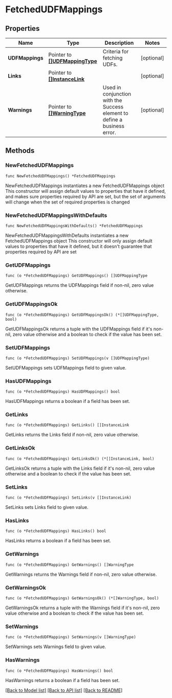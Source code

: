 # FetchedUDFMappings

## Properties

Name | Type | Description | Notes
------------ | ------------- | ------------- | -------------
**UDFMappings** | Pointer to [**[]UDFMappingType**](UDFMappingType.md) | Criteria for fetching UDFs. | [optional] 
**Links** | Pointer to [**[]InstanceLink**](InstanceLink.md) |  | [optional] 
**Warnings** | Pointer to [**[]WarningType**](WarningType.md) | Used in conjunction with the Success element to define a business error. | [optional] 

## Methods

### NewFetchedUDFMappings

`func NewFetchedUDFMappings() *FetchedUDFMappings`

NewFetchedUDFMappings instantiates a new FetchedUDFMappings object
This constructor will assign default values to properties that have it defined,
and makes sure properties required by API are set, but the set of arguments
will change when the set of required properties is changed

### NewFetchedUDFMappingsWithDefaults

`func NewFetchedUDFMappingsWithDefaults() *FetchedUDFMappings`

NewFetchedUDFMappingsWithDefaults instantiates a new FetchedUDFMappings object
This constructor will only assign default values to properties that have it defined,
but it doesn't guarantee that properties required by API are set

### GetUDFMappings

`func (o *FetchedUDFMappings) GetUDFMappings() []UDFMappingType`

GetUDFMappings returns the UDFMappings field if non-nil, zero value otherwise.

### GetUDFMappingsOk

`func (o *FetchedUDFMappings) GetUDFMappingsOk() (*[]UDFMappingType, bool)`

GetUDFMappingsOk returns a tuple with the UDFMappings field if it's non-nil, zero value otherwise
and a boolean to check if the value has been set.

### SetUDFMappings

`func (o *FetchedUDFMappings) SetUDFMappings(v []UDFMappingType)`

SetUDFMappings sets UDFMappings field to given value.

### HasUDFMappings

`func (o *FetchedUDFMappings) HasUDFMappings() bool`

HasUDFMappings returns a boolean if a field has been set.

### GetLinks

`func (o *FetchedUDFMappings) GetLinks() []InstanceLink`

GetLinks returns the Links field if non-nil, zero value otherwise.

### GetLinksOk

`func (o *FetchedUDFMappings) GetLinksOk() (*[]InstanceLink, bool)`

GetLinksOk returns a tuple with the Links field if it's non-nil, zero value otherwise
and a boolean to check if the value has been set.

### SetLinks

`func (o *FetchedUDFMappings) SetLinks(v []InstanceLink)`

SetLinks sets Links field to given value.

### HasLinks

`func (o *FetchedUDFMappings) HasLinks() bool`

HasLinks returns a boolean if a field has been set.

### GetWarnings

`func (o *FetchedUDFMappings) GetWarnings() []WarningType`

GetWarnings returns the Warnings field if non-nil, zero value otherwise.

### GetWarningsOk

`func (o *FetchedUDFMappings) GetWarningsOk() (*[]WarningType, bool)`

GetWarningsOk returns a tuple with the Warnings field if it's non-nil, zero value otherwise
and a boolean to check if the value has been set.

### SetWarnings

`func (o *FetchedUDFMappings) SetWarnings(v []WarningType)`

SetWarnings sets Warnings field to given value.

### HasWarnings

`func (o *FetchedUDFMappings) HasWarnings() bool`

HasWarnings returns a boolean if a field has been set.


[[Back to Model list]](../README.md#documentation-for-models) [[Back to API list]](../README.md#documentation-for-api-endpoints) [[Back to README]](../README.md)


